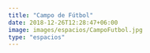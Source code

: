 ```yaml
---
title: "Campo de Fútbol"
date: 2018-12-26T12:28:47+06:00
image: images/espacios/CampoFutbol.jpg
type: "espacios"
---
```


